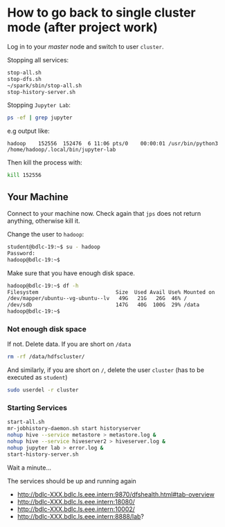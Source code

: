 # How to go back to single cluster mode (after project work)

Log in to your _master_ node and switch to user `cluster`.

Stopping all services:

```bash
stop-all.sh
stop-dfs.sh
~/spark/sbin/stop-all.sh
stop-history-server.sh
```

Stopping `Jupyter Lab`:

```bash
ps -ef | grep jupyter
```

e.g output like:

```text
hadoop    152556  152476  6 11:06 pts/0    00:00:01 /usr/bin/python3 /home/hadoop/.local/bin/jupyter-lab
```

Then kill the process with:

```bash
kill 152556
```

## Your Machine

Connect to your machine now. Check again that `jps` does not return anything, otherwise kill it.

Change the user to `hadoop`:

```bash
student@bdlc-19:~$ su - hadoop
Password:
hadoop@bdlc-19:~$
```

Make sure that you have enough disk space.

```bash
hadoop@bdlc-19:~$ df -h
Filesystem                         Size  Used Avail Use% Mounted on
/dev/mapper/ubuntu--vg-ubuntu--lv   49G   21G   26G  46% /
/dev/sdb                           147G   40G  100G  29% /data
hadoop@bdlc-19:~$
```

### Not enough disk space

If not. Delete data. If you are short on `/data`

```bash
rm -rf /data/hdfscluster/
```

And similarly, if you are short on `/`, delete the user `cluster` (has to be executed as `student`)

```bash
sudo userdel -r cluster
```

### Starting Services

```bash
start-all.sh
mr-jobhistory-daemon.sh start historyserver
nohup hive --service metastore > metastore.log &
nohup hive --service hiveserver2 > hiveserver.log &
nohup jupyter lab > error.log &
start-history-server.sh
```

Wait a minute...

The services should be up and running again

- http://bdlc-XXX.bdlc.ls.eee.intern:9870/dfshealth.html#tab-overview
- http://bdlc-XXX.bdlc.ls.eee.intern:18080/
- http://bdlc-XXX.bdlc.ls.eee.intern:10002/
- http://bdlc-XXX.bdlc.ls.eee.intern:8888/lab?
